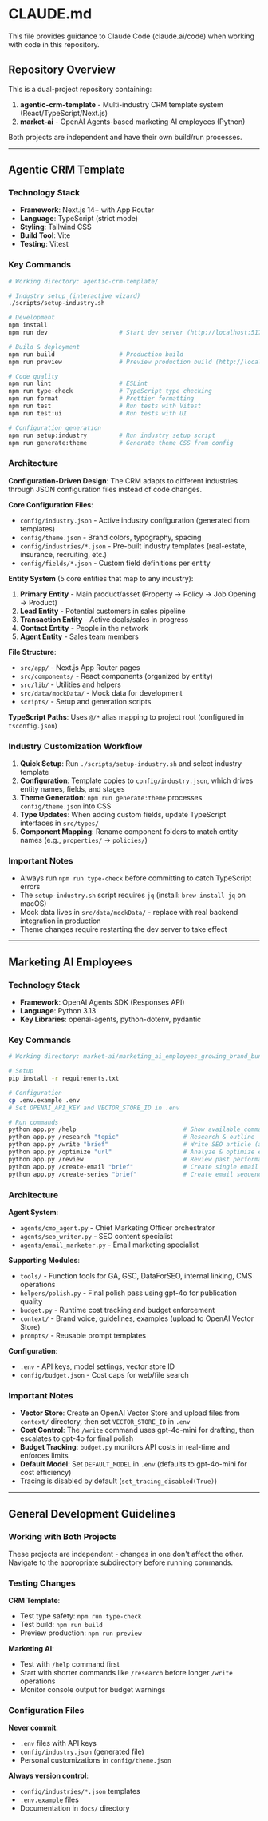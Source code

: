 # CLAUDE.md

This file provides guidance to Claude Code (claude.ai/code) when working with code in this repository.

## Repository Overview

This is a dual-project repository containing:

1. **agentic-crm-template** - Multi-industry CRM template system (React/TypeScript/Next.js)
2. **market-ai** - OpenAI Agents-based marketing AI employees (Python)

Both projects are independent and have their own build/run processes.

---

## Agentic CRM Template

### Technology Stack
- **Framework**: Next.js 14+ with App Router
- **Language**: TypeScript (strict mode)
- **Styling**: Tailwind CSS
- **Build Tool**: Vite
- **Testing**: Vitest

### Key Commands

```bash
# Working directory: agentic-crm-template/

# Industry setup (interactive wizard)
./scripts/setup-industry.sh

# Development
npm install
npm run dev                    # Start dev server (http://localhost:5173)

# Build & deployment
npm run build                  # Production build
npm run preview                # Preview production build (http://localhost:4173)

# Code quality
npm run lint                   # ESLint
npm run type-check             # TypeScript type checking
npm run format                 # Prettier formatting
npm run test                   # Run tests with Vitest
npm run test:ui                # Run tests with UI

# Configuration generation
npm run setup:industry         # Run industry setup script
npm run generate:theme         # Generate theme CSS from config
```

### Architecture

**Configuration-Driven Design**: The CRM adapts to different industries through JSON configuration files instead of code changes.

**Core Configuration Files**:
- `config/industry.json` - Active industry configuration (generated from templates)
- `config/theme.json` - Brand colors, typography, spacing
- `config/industries/*.json` - Pre-built industry templates (real-estate, insurance, recruiting, etc.)
- `config/fields/*.json` - Custom field definitions per entity

**Entity System** (5 core entities that map to any industry):
1. **Primary Entity** - Main product/asset (Property → Policy → Job Opening → Product)
2. **Lead Entity** - Potential customers in sales pipeline
3. **Transaction Entity** - Active deals/sales in progress
4. **Contact Entity** - People in the network
5. **Agent Entity** - Sales team members

**File Structure**:
- `src/app/` - Next.js App Router pages
- `src/components/` - React components (organized by entity)
- `src/lib/` - Utilities and helpers
- `src/data/mockData/` - Mock data for development
- `scripts/` - Setup and generation scripts

**TypeScript Paths**: Uses `@/*` alias mapping to project root (configured in `tsconfig.json`)

### Industry Customization Workflow

1. **Quick Setup**: Run `./scripts/setup-industry.sh` and select industry template
2. **Configuration**: Template copies to `config/industry.json`, which drives entity names, fields, and stages
3. **Theme Generation**: `npm run generate:theme` processes `config/theme.json` into CSS
4. **Type Updates**: When adding custom fields, update TypeScript interfaces in `src/types/`
5. **Component Mapping**: Rename component folders to match entity names (e.g., `properties/` → `policies/`)

### Important Notes

- Always run `npm run type-check` before committing to catch TypeScript errors
- The `setup-industry.sh` script requires `jq` (install: `brew install jq` on macOS)
- Mock data lives in `src/data/mockData/` - replace with real backend integration in production
- Theme changes require restarting the dev server to take effect

---

## Marketing AI Employees

### Technology Stack
- **Framework**: OpenAI Agents SDK (Responses API)
- **Language**: Python 3.13
- **Key Libraries**: openai-agents, python-dotenv, pydantic

### Key Commands

```bash
# Working directory: market-ai/marketing_ai_employees_growing_brand_bundle/

# Setup
pip install -r requirements.txt

# Configuration
cp .env.example .env
# Set OPENAI_API_KEY and VECTOR_STORE_ID in .env

# Run commands
python app.py /help                              # Show available commands
python app.py /research "topic"                  # Research & outline
python app.py /write "brief"                     # Write SEO article (auto-polished with gpt-4o)
python app.py /optimize "url"                    # Analyze & optimize existing content
python app.py /review                            # Review past performance
python app.py /create-email "brief"              # Create single email
python app.py /create-series "brief"             # Create email sequence
```

### Architecture

**Agent System**:
- `agents/cmo_agent.py` - Chief Marketing Officer orchestrator
- `agents/seo_writer.py` - SEO content specialist
- `agents/email_marketer.py` - Email marketing specialist

**Supporting Modules**:
- `tools/` - Function tools for GA, GSC, DataForSEO, internal linking, CMS operations
- `helpers/polish.py` - Final polish pass using gpt-4o for publication quality
- `budget.py` - Runtime cost tracking and budget enforcement
- `context/` - Brand voice, guidelines, examples (upload to OpenAI Vector Store)
- `prompts/` - Reusable prompt templates

**Configuration**:
- `.env` - API keys, model settings, vector store ID
- `config/budget.json` - Cost caps for web/file search

### Important Notes

- **Vector Store**: Create an OpenAI Vector Store and upload files from `context/` directory, then set `VECTOR_STORE_ID` in `.env`
- **Cost Control**: The `/write` command uses gpt-4o-mini for drafting, then escalates to gpt-4o for final polish
- **Budget Tracking**: `budget.py` monitors API costs in real-time and enforces limits
- **Default Model**: Set `DEFAULT_MODEL` in `.env` (defaults to gpt-4o-mini for cost efficiency)
- Tracing is disabled by default (`set_tracing_disabled(True)`)

---

## General Development Guidelines

### Working with Both Projects

These projects are independent - changes in one don't affect the other. Navigate to the appropriate subdirectory before running commands.

### Testing Changes

**CRM Template**:
- Test type safety: `npm run type-check`
- Test build: `npm run build`
- Preview production: `npm run preview`

**Marketing AI**:
- Test with `/help` command first
- Start with shorter commands like `/research` before longer `/write` operations
- Monitor console output for budget warnings

### Configuration Files

**Never commit**:
- `.env` files with API keys
- `config/industry.json` (generated file)
- Personal customizations in `config/theme.json`

**Always version control**:
- `config/industries/*.json` templates
- `.env.example` files
- Documentation in `docs/` directory
